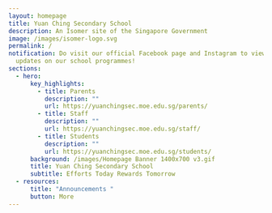 ```yaml
---
layout: homepage
title: Yuan Ching Secondary School
description: An Isomer site of the Singapore Government
image: /images/isomer-logo.svg
permalink: /
notification: Do visit our official Facebook page and Instagram to view exciting
  updates on our school programmes!
sections:
  - hero:
      key_highlights:
        - title: Parents
          description: ""
          url: https://yuanchingsec.moe.edu.sg/parents/
        - title: Staff
          description: ""
          url: https://yuanchingsec.moe.edu.sg/staff/
        - title: Students
          description: ""
          url: https://yuanchingsec.moe.edu.sg/students/
      background: /images/Homepage Banner 1400x700 v3.gif
      title: Yuan Ching Secondary School
      subtitle: Efforts Today Rewards Tomorrow
  - resources:
      title: "Announcements "
      button: More
---
```

